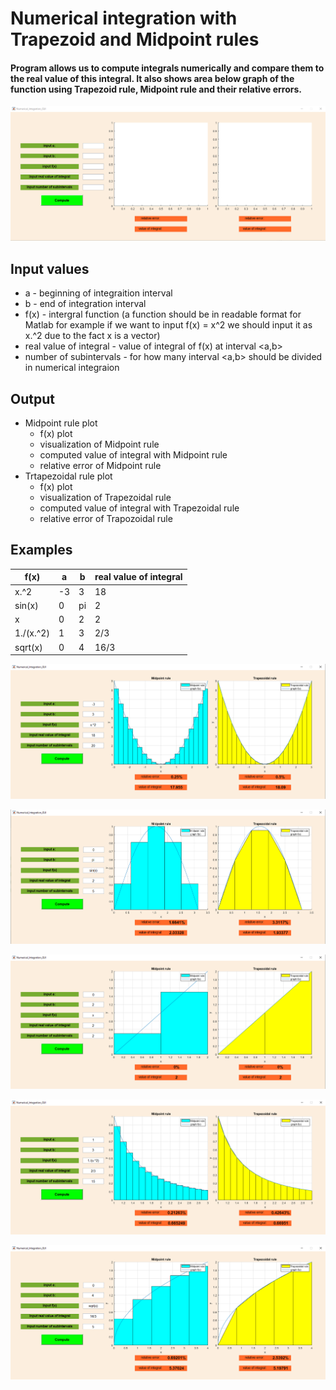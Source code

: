 # Numerical integration with Trapezoid and Midpoint rules


#### Program allows us to compute integrals numerically and compare them to the real value of this integral. It also shows area below graph of the function using Trapezoid rule, Midpoint rule and their relative errors. 

![GitHub Logo](/screenshots/blankGUI.png)

## Input values
  * a - beginning of integraition interval
  * b - end of integration interval
  * f(x) - intergral function (a function should be in readable format for Matlab for example if we want to input f(x) = x^2 we should input it as x.^2 due to the fact x is a vector)
  * real value of integral - value of integral of f(x) at interval <a,b>
  * number of subintervals - for how many interval <a,b> should be divided in numerical integraion 
  
## Output
  * Midpoint rule plot
     * f(x) plot
     * visualization of Midpoint rule
     * computed value of integral with Midpoint rule
     * relative error of Midpoint rule 
  * Trtapezoidal rule plot
     * f(x) plot
     * visualization of Trapezoidal rule
     * computed value of integral with Trapezoidal rule
     * relative error of Trapozoidal rule 
  

## Examples

 f(x) | a | b | real value of integral  
------------ | -------------| -------------| -------------
x.^2 | -3 | 3 | 18 
sin(x) | 0 | pi | 2 
x | 0 | 2 | 2 
1./(x.^2) | 1 | 3 | 2/3 
sqrt(x) | 0 | 4 | 16/3 
 
![GitHub Logo](/screenshots/example1.png)
 
![GitHub Logo](/screenshots/example2.png)
 
![GitHub Logo](/screenshots/example3.png)
 
![GitHub Logo](/screenshots/example4.png)
 
![GitHub Logo](/screenshots/example5.png)
